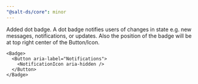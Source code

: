 ```yaml
---
"@salt-ds/core": minor
---
```


Added dot badge. A dot badge notifies users of changes in state e.g. new messages, notifications, or updates. Also the position of the badge will be at top right center of the Button/Icon.

```tsx
<Badge>
  <Button aria-label="Notifications">
    <NotificationIcon aria-hidden />
  </Button>
</Badge>
```
